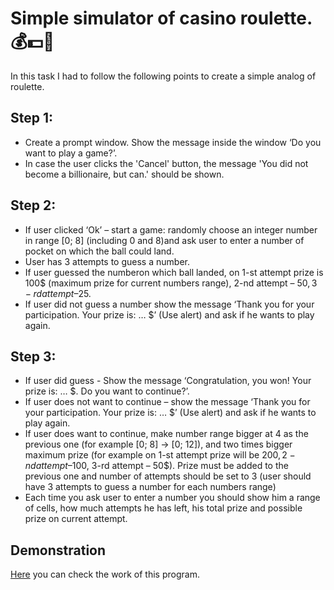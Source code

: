 # Simple simulator of casino roulette. :moneybag::dollar::money_with_wings:

In this task I had to follow the following points to create a simple analog of roulette.

## Step 1:
-	Create a prompt window. Show the message inside the window ‘Do you want to play a game?’.
-	In case the user clicks the 'Cancel' button, the message 'You did not become a billionaire, but can.' should be shown.
## Step 2:
-	If user clicked ‘Ok’ – start a game: randomly choose an integer number in range [0; 8] (including 0 and 8)and ask user to enter a number of pocket on which the ball could land.
-	User has 3 attempts to guess a number.
-	If user guessed the numberon which ball landed, on 1-st attempt prize is 100$ (maximum prize for current numbers range), 2-nd attempt – 50$, 3-rd attempt – 25$. 
-	If user did not guess a number show the message ‘Thank you for your participation. Your prize is: … $’ (Use alert) and ask if he wants to play again.
## Step 3:
-	If user did guess - Show the message ‘Congratulation, you won!   Your prize is: … $. Do you want to continue?’.
-	If user does not want to continue – show the message ‘Thank you for your participation. Your prize is: … $’ (Use alert) and ask if he wants to play again.
-	If user does want to continue, make number range bigger at 4 as the previous one (for example [0; 8] -> [0; 12]), and two times bigger maximum prize (for example on 1-st attempt prize will be 200$, 2-nd attempt – 100$, 3-rd attempt – 50$). Prize must be added to the previous one and number of attempts should be set to 3 (user should have 3 attempts to guess a number for each numbers range)
-	Each time you ask user to enter a number you should show him a range of cells, how much attempts he has left, his total prize and possible prize on current attempt. 
## Demonstration
[Here](https://kanoleg.com/simulator-of-roulette/) you can check the work of this program.
